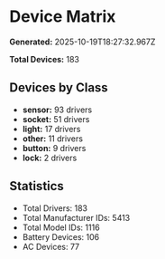 # Device Matrix

**Generated:** 2025-10-19T18:27:32.967Z

**Total Devices:** 183

## Devices by Class

- **sensor:** 93 drivers
- **socket:** 51 drivers
- **light:** 17 drivers
- **other:** 11 drivers
- **button:** 9 drivers
- **lock:** 2 drivers

## Statistics

- Total Drivers: 183
- Total Manufacturer IDs: 5413
- Total Model IDs: 1116
- Battery Devices: 106
- AC Devices: 77
